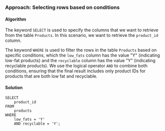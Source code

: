 ### Approach: Selecting rows based on conditions

#### Algorithm

The keyword `SELECT` is used to specify the columns that we want to retrieve from the table `Products`. In this scenario, we want to retrieve the `product_id` column.

The keyword `WHERE` is used to filter the rows in the table `Products` based on specific conditions, which the `low_fats` column has the value "Y" (indicating low-fat products) and the `recyclable` column has the value "Y" (indicating recyclable products). We use the logical operator `AND` to combine both conditions, ensuring that the final result includes only product IDs for products that are both low fat and recyclable.

#### Solution

```
SELECT
    product_id
FROM
    products
WHERE
    low_fats = 'Y'
    AND recyclable = 'Y';
```
